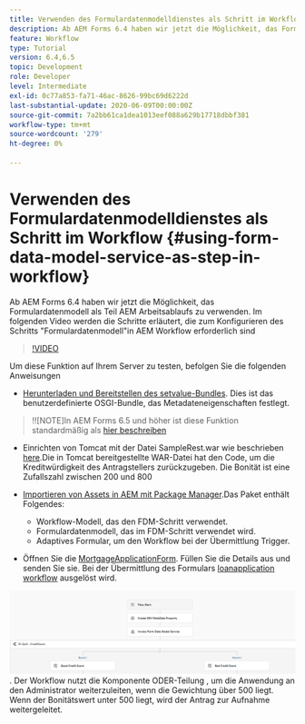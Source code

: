```yaml
---
title: Verwenden des Formulardatenmodelldienstes als Schritt im Workflow
description: Ab AEM Forms 6.4 haben wir jetzt die Möglichkeit, das Formulardatenmodell als Teil AEM Arbeitsablaufs zu verwenden. Im folgenden Video werden die Schritte erläutert, die zum Konfigurieren des Schritts "Formulardatenmodell"in AEM Workflow erforderlich sind.
feature: Workflow
type: Tutorial
version: 6.4,6.5
topic: Development
role: Developer
level: Intermediate
exl-id: 0c77a853-fa71-46ac-8626-99bc69d6222d
last-substantial-update: 2020-06-09T00:00:00Z
source-git-commit: 7a2bb61ca1dea1013eef088a629b17718dbbf381
workflow-type: tm+mt
source-wordcount: '279'
ht-degree: 0%

---
```


# Verwenden des Formulardatenmodelldienstes als Schritt im Workflow {#using-form-data-model-service-as-step-in-workflow}

Ab AEM Forms 6.4 haben wir jetzt die Möglichkeit, das Formulardatenmodell als Teil AEM Arbeitsablaufs zu verwenden. Im folgenden Video werden die Schritte erläutert, die zum Konfigurieren des Schritts &quot;Formulardatenmodell&quot;in AEM Workflow erforderlich sind


>[!VIDEO](https://video.tv.adobe.com/v/21719/?quality=9&learn=on)

Um diese Funktion auf Ihrem Server zu testen, befolgen Sie die folgenden Anweisungen
* [Herunterladen und Bereitstellen des setvalue-Bundles](/help/forms/assets/common-osgi-bundles/SetValueApp.core-1.0-SNAPSHOT.jar). Dies ist das benutzerdefinierte OSGI-Bundle, das Metadateneigenschaften festlegt.
>!![NOTE]In AEM Forms 6.5 und höher ist diese Funktion standardmäßig als [hier beschreiben](form-data-model-service-as-step-in-aem65-workflow-video-use.md)

* Einrichten von Tomcat mit der Datei SampleRest.war wie beschrieben [here](https://experienceleague.adobe.com/docs/experience-manager-learn/forms/ic-print-channel-tutorial/introduction.html).Die in Tomcat bereitgestellte WAR-Datei hat den Code, um die Kreditwürdigkeit des Antragstellers zurückzugeben. Die Bonität ist eine Zufallszahl zwischen 200 und 800

* [Importieren von Assets in AEM mit Package Manager](assets/invoke-fdm-as-service-step.zip).Das Paket enthält Folgendes:

   * Workflow-Modell, das den FDM-Schritt verwendet.
   * Formulardatenmodell, das im FDM-Schritt verwendet wird.
   * Adaptives Formular, um den Workflow bei der Übermittlung Trigger.
* Öffnen Sie die [MortgageApplicationForm](http://localhost:4502/content/dam/formsanddocuments/loanapplication/jcr:content?wcmmode=disabled). Füllen Sie die Details aus und senden Sie sie. Bei der Übermittlung des Formulars [loanapplication workflow](http://http://localhost:4502/editor.html/conf/global/settings/workflow/models/LoanApplication2.html) ausgelöst wird.

![ Workflow ](assets/fdm-as-service-step-workflow.PNG).
Der Workflow nutzt die Komponente ODER-Teilung , um die Anwendung an den Administrator weiterzuleiten, wenn die Gewichtung über 500 liegt. Wenn der Bonitätswert unter 500 liegt, wird der Antrag zur Aufnahme weitergeleitet.
